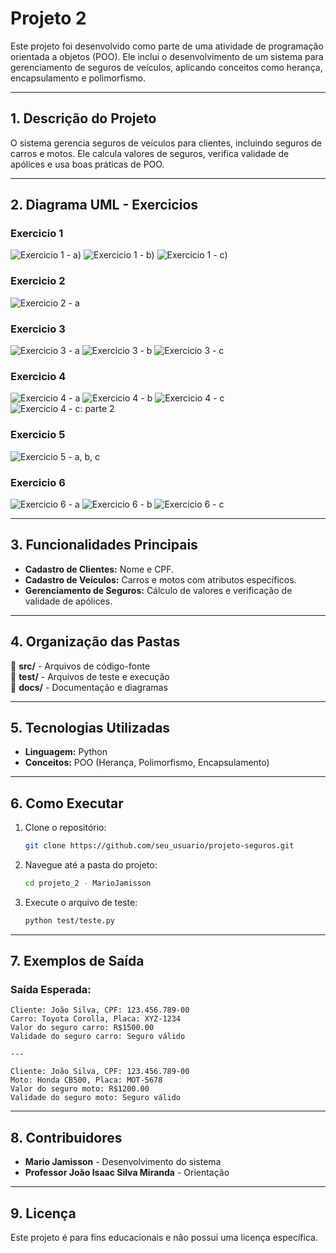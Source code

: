 
# **Projeto 2**  

Este projeto foi desenvolvido como parte de uma atividade de programação orientada a objetos (POO). Ele inclui o desenvolvimento de um sistema para gerenciamento de seguros de veículos, aplicando conceitos como herança, encapsulamento e polimorfismo.

---

## **1. Descrição do Projeto**  

O sistema gerencia seguros de veículos para clientes, incluindo seguros de carros e motos. Ele calcula valores de seguros, verifica validade de apólices e usa boas práticas de POO.

---

## **2. Diagrama UML - Exercicios**  

### **Exercicio 1**  
![Exercicio 1 - a)](https://i.postimg.cc/7ZcyTd20/Captura-de-tela-2024-12-09-215637.png)
![Exercicio 1 - b)](https://i.postimg.cc/MZD2YvBW/Captura-de-tela-2024-12-09-215843.png)
![Exercicio 1 - c)](https://i.postimg.cc/VkJx1gV6/Captura-de-tela-2024-12-09-220009.png)

### **Exercicio 2**  
![Exercicio 2 - a](https://i.postimg.cc/j281Yn6P/Captura-de-tela-2024-12-09-220157.png)

### **Exercicio 3**  
![Exercicio 3 - a](https://i.postimg.cc/SNs57Vqr/Captura-de-tela-2024-12-09-220428.png)
![Exercicio 3 - b](https://i.postimg.cc/5tcRJVz7/Captura-de-tela-2024-12-09-220505.png)
![Exercicio 3 - c](https://i.postimg.cc/85NXFmtL/Captura-de-tela-2024-12-09-220629.png)

### **Exercicio 4**  
![Exercicio 4 - a](https://i.postimg.cc/dtLHT1mN/Captura-de-tela-2024-12-09-220817.png)
![Exercicio 4 - b](https://i.postimg.cc/9FKxPhLm/Captura-de-tela-2024-12-09-220905.png)
![Exercicio 4 - c](https://i.postimg.cc/xdSt7PrB/Captura-de-tela-2024-12-09-221102.png)
![Exercicio 4 - c: parte 2](https://i.postimg.cc/XJsLrSZ0/Captura-de-tela-2024-12-09-221221.png)

### **Exercicio 5**  
![Exercicio 5 - a, b, c](https://i.postimg.cc/DyJ6wNnt/Captura-de-tela-2024-12-09-221343.png)

### **Exercicio 6**  
![Exercicio 6 - a](https://i.postimg.cc/VLxRrFN5/Captura-de-tela-2024-12-09-221521.png)
![Exercicio 6 - b](https://i.postimg.cc/fbKjPnf0/Captura-de-tela-2024-12-09-221627.png)
![Exercicio 6 - c](https://i.postimg.cc/LX8BKCxQ/Captura-de-tela-2024-12-09-221727.png)



---

## **3. Funcionalidades Principais**  

- **Cadastro de Clientes:** Nome e CPF.  
- **Cadastro de Veículos:** Carros e motos com atributos específicos.  
- **Gerenciamento de Seguros:** Cálculo de valores e verificação de validade de apólices.  

---

## **4. Organização das Pastas**  

📂 **src/** - Arquivos de código-fonte  
📂 **test/** - Arquivos de teste e execução  
📂 **docs/** - Documentação e diagramas  

---

## **5. Tecnologias Utilizadas**  

- **Linguagem:** Python  
- **Conceitos:** POO (Herança, Polimorfismo, Encapsulamento)  

---

## **6. Como Executar**  

1. Clone o repositório:  
   ```bash
   git clone https://github.com/seu_usuario/projeto-seguros.git
   ```
2. Navegue até a pasta do projeto:  
   ```bash
   cd projeto_2 - MarioJamisson
   ```
3. Execute o arquivo de teste:  
   ```bash
   python test/teste.py
   ```

---

## **7. Exemplos de Saída**  

### **Saída Esperada:**  
```
Cliente: João Silva, CPF: 123.456.789-00
Carro: Toyota Corolla, Placa: XYZ-1234
Valor do seguro carro: R$1500.00
Validade do seguro carro: Seguro válido

---

Cliente: João Silva, CPF: 123.456.789-00
Moto: Honda CB500, Placa: MOT-5678
Valor do seguro moto: R$1200.00
Validade do seguro moto: Seguro válido
```

---

## **8. Contribuidores**  

- **Mario Jamisson** - Desenvolvimento do sistema  
- **Professor João Isaac Silva Miranda** - Orientação  

---

## **9. Licença**  

Este projeto é para fins educacionais e não possui uma licença específica.  
